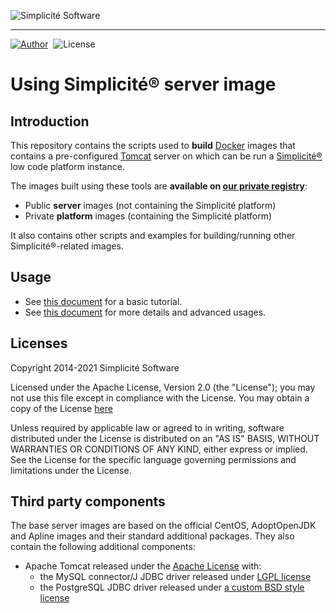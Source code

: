 ![Simplicit&eacute; Software](https://www.simplicite.io/resources/logos/logo250-grey.png)
* * *

<a href="https://www.simplicite.io"><img src="https://img.shields.io/badge/author-Simplicite_Software-blue.svg?style=flat-square" alt="Author"></a>
&nbsp;<img src="https://img.shields.io/badge/license-Apache--2.0-orange.svg?style=flat-square" alt="License">

Using Simplicit&eacute;&reg; server image
=========================================

Introduction
------------

This repository contains the scripts used to **build** [Docker](http://www.docker.com) images that contains a pre-configured
[Tomcat](http://tomcat.apache.org/) server on which can be run a [Simplicit&eacute;&reg;](http://www.simplicitesoftware.com)
low code platform instance.

The images built using these tools are **available on [our private registry](https://registry.simplicite.io)**:

- Public **server** images (not containing the Simplicit&eacute; platform)
- Private **platform** images (containing the Simplicit&eacute; platform)

It also contains other scripts and examples for building/running other Simplicit&eacute;&reg;-related images.

Usage
-----

- See [this document](https://docs.simplicite.io/documentation/90-operation/docker-tutorial.md) for a basic tutorial.
- See [this document](https://docs.simplicite.io/documentation/90-operation/docker.md) for more details and advanced usages.

Licenses
--------

Copyright 2014-2021 Simplicit&eacute; Software

Licensed under the Apache License, Version 2.0 (the "License");
you may not use this file except in compliance with the License.
You may obtain a copy of the License [here](http://www.apache.org/licenses/LICENSE-2.0)

Unless required by applicable law or agreed to in writing, software
distributed under the License is distributed on an "AS IS" BASIS,
WITHOUT WARRANTIES OR CONDITIONS OF ANY KIND, either express or implied.
See the License for the specific language governing permissions and
limitations under the License.

Third party components
----------------------

The base server images are based on the official CentOS, AdoptOpenJDK and Apline images and their standard additional packages.
They also contain the following additional components:

- Apache Tomcat released under the [Apache License](http://www.apache.org/licenses/LICENSE-2.0) with:
	- the MySQL connector/J JDBC driver released under [LGPL license](https://www.gnu.org/licenses/lgpl-3.0.en.html)
	- the PostgreSQL JDBC driver released under [a custom BSD style license](https://jdbc.postgresql.org/about/license.html)
